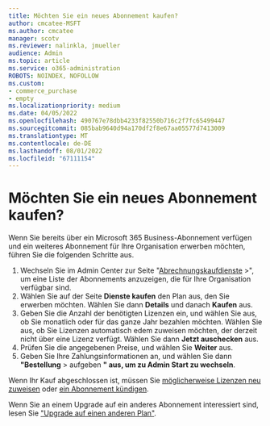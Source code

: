 ```yaml
---
title: Möchten Sie ein neues Abonnement kaufen?
author: cmcatee-MSFT
ms.author: cmcatee
manager: scotv
ms.reviewer: nalinkla, jmueller
audience: Admin
ms.topic: article
ms.service: o365-administration
ROBOTS: NOINDEX, NOFOLLOW
ms.custom:
- commerce_purchase
- empty
ms.localizationpriority: medium
ms.date: 04/05/2022
ms.openlocfilehash: 490767e78dbb4233f82550b716c2f7fc65499447
ms.sourcegitcommit: 085bab9640d94a170df2f8e67aa05577d7413009
ms.translationtype: MT
ms.contentlocale: de-DE
ms.lasthandoff: 08/01/2022
ms.locfileid: "67111154"
---
```

# <a name="looking-to-buy-a-new-subscription"></a>Möchten Sie ein neues Abonnement kaufen?

Wenn Sie bereits über ein Microsoft 365 Business-Abonnement verfügen und ein weiteres Abonnement für Ihre Organisation erwerben möchten, führen Sie die folgenden Schritte aus.

1. Wechseln Sie im Admin Center zur Seite "[Abrechnungskaufdienste](https://go.microsoft.com/fwlink/p/?linkid=868433)  \>", um eine Liste der Abonnements anzuzeigen, die für Ihre Organisation verfügbar sind.
2. Wählen Sie auf der Seite **Dienste kaufen** den Plan aus, den Sie erwerben möchten. Wählen Sie dann **Details** und danach **Kaufen** aus.
3. Geben Sie die Anzahl der benötigten Lizenzen ein, und wählen Sie aus, ob Sie monatlich oder für das ganze Jahr bezahlen möchten. Wählen Sie aus, ob Sie Lizenzen automatisch edem zuweisen möchten, der derzeit nicht über eine Lizenz verfügt. Wählen Sie dann **Jetzt auschecken** aus.
4. Prüfen Sie die angegebenen Preise, und wählen Sie **Weiter** aus.
5. Geben Sie Ihre Zahlungsinformationen an, und wählen Sie dann **"Bestellung** >  aufgeben **" aus, um zu Admin Start zu wechseln**.

Wenn Ihr Kauf abgeschlossen ist, müssen Sie [möglicherweise Lizenzen neu zuweisen](https://docs.microsoft.com/microsoft-365/admin/add-users/add-users) oder [ein Abonnement kündigen](https://docs.microsoft.com/microsoft-365/commerce/subscriptions/cancel-your-subscription).

Wenn Sie an einem Upgrade auf ein anderes Abonnement interessiert sind, lesen Sie ["Upgrade auf einen anderen Plan"](https://docs.microsoft.com/microsoft-365/commerce/subscriptions/upgrade-to-different-plan).
